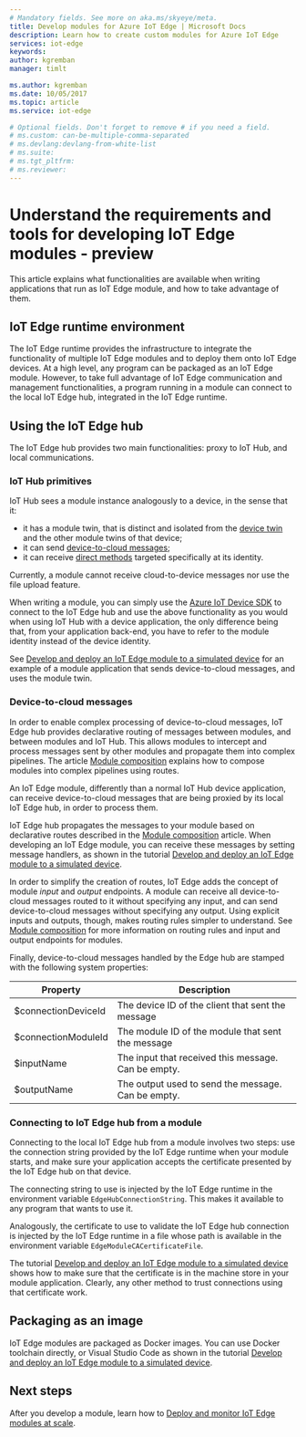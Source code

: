 ```yaml
---
# Mandatory fields. See more on aka.ms/skyeye/meta.
title: Develop modules for Azure IoT Edge | Microsoft Docs 
description: Learn how to create custom modules for Azure IoT Edge
services: iot-edge
keywords: 
author: kgremban
manager: timlt

ms.author: kgremban
ms.date: 10/05/2017
ms.topic: article
ms.service: iot-edge

# Optional fields. Don't forget to remove # if you need a field.
# ms.custom: can-be-multiple-comma-separated
# ms.devlang:devlang-from-white-list
# ms.suite: 
# ms.tgt_pltfrm:
# ms.reviewer:
---
```


# Understand the requirements and tools for developing IoT Edge modules - preview

This article explains what functionalities are available when writing applications that run as IoT Edge module, and how to take advantage of them.

## IoT Edge runtime environment
The IoT Edge runtime provides the infrastructure to integrate the functionality of multiple IoT Edge modules and to deploy them onto IoT Edge devices. At a high level, any program can be packaged as an IoT Edge module. However, to take full advantage of IoT Edge communication and management functionalities, a program running in a module can connect to the local IoT Edge hub, integrated in the IoT Edge runtime.

## Using the IoT Edge hub
The IoT Edge hub provides two main functionalities: proxy to IoT Hub, and local communications.

### IoT Hub primitives
IoT Hub sees a module instance analogously to a device, in the sense that it:

* it has a module twin, that is distinct and isolated from the [device twin][lnk-devicetwin] and the other module twins of that device;
* it can send [device-to-cloud messages][lnk-iothub-messaging];
* it can receive [direct methods][lnk-methods] targeted specifically at its identity.

Currently, a module cannot receive cloud-to-device messages nor use the file upload feature.

When writing a module, you can simply use the [Azure IoT Device SDK][lnk-devicesdk] to connect to the IoT Edge hub and use the above functionality as you would when using IoT Hub with a device application, the only difference being that, from your application back-end, you have to refer to the module identity instead of the device identity.

See [Develop and deploy an IoT Edge module to a simulated device][lnk-tutorial2] for an example of a module application that sends device-to-cloud messages, and uses the module twin.

### Device-to-cloud messages
In order to enable complex processing of device-to-cloud messages, IoT Edge hub provides declarative routing of messages between modules, and between modules and IoT Hub.
This allows modules to intercept and process messages sent by other modules and propagate them into complex pipelines.
The article [Module composition][lnk-module-comp] explains how to compose modules into complex pipelines using routes.

An IoT Edge module, differently than a normal IoT Hub device application, can receive device-to-cloud messages that are being proxied by its local IoT Edge hub, in order to process them.

IoT Edge hub propagates the messages to your module based on declarative routes described in the [Module composition][lnk-module-comp] article. When developing an IoT Edge module, you can receive these messages by setting message handlers, as shown in the tutorial [Develop and deploy an IoT Edge module to a simulated device][lnk-tutorial2].

In order to simplify the creation of routes, IoT Edge adds the concept of module *input* and *output* endpoints. A module can receive all device-to-cloud messages routed to it without specifying any input, and can send device-to-cloud messages without specifying any output.
Using explicit inputs and outputs, though, makes routing rules simpler to understand. See [Module composition][lnk-module-comp] for more information on routing rules and input and output endpoints for modules.

Finally, device-to-cloud messages handled by the Edge hub are stamped with the following system properties:

| Property | Description |
| -------- | ----------- |
| $connectionDeviceId | The device ID of the client that sent the message |
| $connectionModuleId | The module ID of the module that sent the message |
| $inputName | The input that received this message. Can be empty. |
| $outputName | The output used to send the message. Can be empty. |

### Connecting to IoT Edge hub from a module
Connecting to the local IoT Edge hub from a module involves two steps: use the connection string provided by the IoT Edge runtime when your module starts, and make sure your application accepts the certificate presented by the IoT Edge hub on that device.

The connecting string to use is injected by the IoT Edge runtime in the environment variable `EdgeHubConnectionString`. This makes it available to any program that wants to use it.

Analogously, the certificate to use to validate the IoT Edge hub connection is injected by the IoT Edge runtime in a file whose path is available in the environment variable `EdgeModuleCACertificateFile`.

The tutorial [Develop and deploy an IoT Edge module to a simulated device][lnk-tutorial2] shows how to make sure that the certificate is in the machine store in your module application. Clearly, any other method to trust connections using that certificate work.

## Packaging as an image
IoT Edge modules are packaged as Docker images.
You can use Docker toolchain directly, or Visual Studio Code as shown in the tutorial [Develop and deploy an IoT Edge module to a simulated device][lnk-tutorial2].

## Next steps

After you develop a module, learn how to [Deploy and monitor IoT Edge modules at scale][lnk-howto-deploy].

[lnk-devicesdk]: ../iot-hub/iot-hub-devguide-sdks.md
[lnk-devicetwin]: ../iot-hub/iot-hub-devguide-device-twins.md
[lnk-iothub-messaging]: ../iot-hub/iot-hub-devguide-messaging.md
[lnk-methods]: ../iot-hub/iot-hub-devguide-direct-methods.md
[lnk-tutorial2]: tutorial-csharp-module.md
[lnk-module-comp]: module-composition.md
[lnk-howto-deploy]: how-to-deploy-monitor.md
